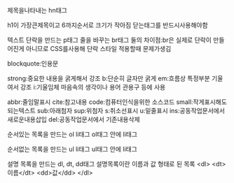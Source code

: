 제목을나타내는 hn태그

h1이 가장큰제목이고 6까지순서로 크기가 작아짐
닫는태그를 반드시사용해야함

텍스트 단락을 만드는 p태그
줄을 바꾸는 br태그
둘의 차이점:br은 실제로 단락이 만들어진게 아니므로 CSS를사용해 단락 스타일 적용할때 문제가생김

blockquote:인용문

strong:중요한 내용을 굵게해서 강조
b:단순히 글자만 굵게
em:흐름상 특정부분 기울여서 강조
i:기울임체 마음속의 생각이나 용어 관용구 등에 사용

abbr:줄임말표시
cite:참고내용
code:컴퓨터인식을위한 소스코드
small:작게표시해도되는텍스트
sub:아래첨자
sup:위첨자
s:취소선표시
u:밑줄표시
ins:공동작업문서에서 새로운내용삽입
del:공동작업문서에서 기존내용삭제


순서있는 목록을 만드는 ol li태그
ol태그 안에 li태그

순서없는 목록을 만드는 ul li태그
ul태그 안에 li태그

설명 목록을 만드는 dl, dt, dd태그
설명목록이란 이름과 값 형태로 된 목록
\<dl\>
\<dt\>이름\</dt\>
\<dd\>값\</dd\>
\</dl\>



